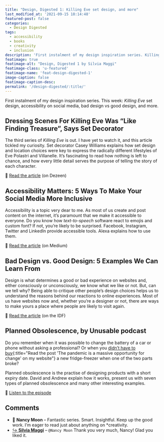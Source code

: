 ```yaml
---
title: "Design, Digested 1: Killing Eve set design, and more"
last_modified_at: '2021-09-15 18:14:48'
featured-post: false
categories:
  - Design Digested
tags:
  - accessibility
  - books
  - creativity
  - inclusion
description: 'First instalment of my design inspiration series. Killing Eve set design, accessibility on social media, bad design vs good design, and more.'
featimage: true
featimage-alt: "Design, Digested 1 by Silvia Maggi"
featimage-class: 'u-featured'
featimage-name: 'feat-design-digested-1'
image-caption: false
featimage-caption-desc: 
permalink: '/design-digested/:title/'
---
```

<p class="lead">First instalment of my design inspiration series. This week: <em>Killing Eve</em> set design, accessibility on social media, bad design vs good design, and more.</p>

<!--more-->

## Dressing Scenes For Killing Eve Was “Like Finding Treasure”, Says Set Decorator

The third series of *Killing Eve* is out. I have yet to watch it, and this article tickled my curiosity. Set decorator Casey Williams explains how set design and location choices were key to express the radically different lifestyles of Eve Polastri and Villanelle. It’s fascinating to read how nothing is left to chance, and how every little detail serves the purpose of telling the story of each character.

<p class="detached">🔗 <a href="https://www.dezeen.com/2020/05/22/killing-eve-set-design-casey-williams/">Read the article</a> (on Dezeen)</p>

## Accessibility Matters: 5 Ways To Make Your Social Media More Inclusive

Accessibility is a topic very dear to me. As most of us create and post content on the internet, it’s paramount that we make it accessible to everyone. Do you know how _text-to-speech_ software react to emojis and custom font? If not, you’re likely to be surprised. Facebook, Instagram, Twitter and LinkedIn provide accessible tools. Alexa explains how to use them.

<p class="detached">🔗 <a href="https://uxdesign.cc/accessibility-matters-632fa2fb0672">Read the article</a> (on Medium)</p>

## Bad Design vs. Good Design: 5 Examples We Can Learn From

Design is what determines a good or bad experience on websites and, either consciously or unconsciously, we know what we like or not. But, can we tell why? Being able to critique other people’s design choices helps us to understand the reasons behind our reactions to online experiences. Most of us have websites now and, whether you’re a designer or not, there are ways to make yours a place where people are likely to visit again.

<p class="detached">🔗 <a href="https://www.interaction-design.org/literature/article/bad-design-vs-good-design-5-examples-we-can-learn-frombad-design-vs-good-design-5-examples-we-can-learn-from-130706">Read the article</a> (on the IDF)</p>

## Planned Obsolescence, by Unusable podcast

Do you remember when it was possible to change the battery of a car or phone without asking a professional? Or when you [didn’t have to buy](/design/pandemic-opportunity-for-change/){:title="Read the post 'The pandemic is a massive opportunity for change' on my website"} a new fridge-freezer when one of the two parts broke?

Planned obsolescence is the practise of designing products with a short expiry date. David and Andrew explain how it works, present us with seven types of planned obsolescence and many other interesting examples.

<p class="detached">🔗 <a href="https://podcast.theunusable.com/podcasts/017-planned-obsolescence.mp3">Listen to the episode</a></p>

<!-- <small>Image credits: Sid Gentle and Ian Johnson Publicity, Unknown, Jorge Gonzalez / Copyright terms and licence: CC BY-SA 2.0</small> -->

<div class="smd-responses my-5 pt-3">
  <h2>Comments</h2>
  <div class="webmentions">
    <ul class="comments">
      <li>
        <span class="reaction">💬 <strong>Nancy Moon</strong>&nbsp;&ndash;</span>
        <span>Fantastic series. Smart. Insightful. Keep up the good work. I’m eager to read just about anything on *creativity.</span>
      </li>
      <li class="reaction-reply">
        <a class="reaction" title="mentioned" href="{{ site.url }}">↪️ <strong>Silvia Maggi</strong></a>&nbsp;&ndash;&nbsp;<code>@Nancy Moon</code>
        <span>Thank you very much, Nancy! Glad you liked it. </span>
      </li>
    </ul>
  </div>
</div>
